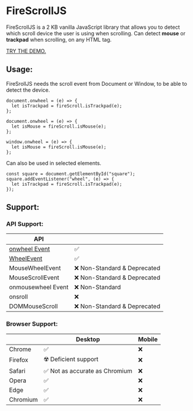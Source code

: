 
# FireScrollJS

FireScrollJS is a 2 KB vanilla JavaScript library that allows you to detect which scroll device the user is using when scrolling. Can detect **mouse** or **trackpad** when scrolling, on any HTML tag.

[TRY THE DEMO.](https://pedroos46.github.io/FireScrollJS/)

## Usage:
FireSrollJS needs the scroll event from Document or Window, to be able to detect the device.   

    document.onwheel = (e) => {  
      let isTrackpad = fireScroll.isTrackpad(e);  
    };

    document.onwheel = (e) => {  
      let isMouse = fireScroll.isMouse(e);  
    };
    
    window.onwheel = (e) => {  
      let isMouse = fireScroll.isMouse(e);  
    };


  
Can also be used in selected elements.  
         
    const square = document.getElementById("square");  
    square.addEventListener("wheel", (e) => {  
      let isTrackpad = fireScroll.isTrackpad(e);  
    });


## Support:
### API Support: 

| API |  |
|--|--|
| [onwheel Event](https://developer.mozilla.org/es/docs/Web/API/Element/wheel_event) | ✅ |
| [WheelEvent](https://developer.mozilla.org/es/docs/Web/API/WheelEvent) | ✅ |
| MouseWheelEvent | ❌ Non-Standard & Deprecated |
| MouseScrollEvent | ❌ Non-Standard & Deprecated |
| onmousewheel Event | ❌ Non-Standard |
| onsroll | ❌ |
| DOMMouseScroll | ❌ Non-Standard & Deprecated


### Browser Support: 

|          | Desktop                        | Mobile |
|----------|--------------------------------|--------|
| Chrome   | ✅                             |    ❌  |
| Firefox  | ☢️ Deficient support           |    ❌  |
| Safari   | ✅ Not as accurate as Chromium |    ❌  |
| Opera    | ✅                             |    ❌  |
| Edge     | ✅                             |    ❌  |
| Chromium | ✅                             |    ❌  |

